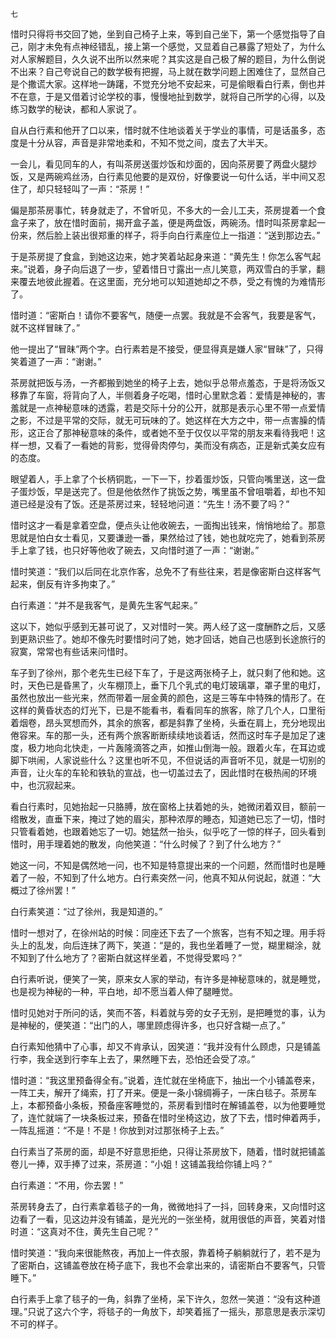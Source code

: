     七 

   惜时只得将书交回了她，坐到自己椅子上来，等到自己坐下，第一个感觉指导了自己，刚才未免有点神经错乱，接上第一个感觉，又显着自己暴露了短处了，为什么对人家解题目，久久说不出所以然来呢？其实这是自己极了解的题目，为什么倒说不出来？自己夸说自己的数学极有把握，马上就在数学问题上困难住了，显然自己是个撒谎大家。这样地一踌躇，不觉充分地不安起来，可是偷眼看白行素，倒也并不在意，于是又借着讨论学校的事，慢慢地扯到数学，就将自己所学的心得，以及练习数学的秘诀，都和人家说了。

   自从白行素和他开了口以来，惜时就不住地谈着关于学业的事情，可是话虽多，态度是十分从容，声音是非常地柔和，不知不觉之间，度去了大半天。

   一会儿，看见同车的人，有叫茶房送蛋炒饭和炒面的，因向茶房要了两盘火腿炒饭，又是两碗鸡丝汤，白行素见他要的是双份，好像要说一句什么话，半中间又忍住了，却只轻轻叫了一声：“茶房！”

   偏是那茶房事忙，转身就走了，不曾听见，不多大的一会儿工夫，茶房提着一个食盒子来了，放在惜时面前，揭开盒子盖，便是两盘饭，两碗汤。惜时叫茶房拿起一份来，然后脸上装出很郑重的样子，将手向白行素座位上一指道：“送到那边去。”

   于是茶房提了食盒，到她这边来，她才笑着站起身来道：“黄先生！你怎么客气起来。”说着，身子向后退了一步，望着惜日寸露出一点儿笑意，两双雪白的手掌，翻来覆去地彼此握着。在这里面，充分地可以知道她却之不恭，受之有愧的为难情形了。

   惜时道：“密斯白！请你不要客气，随便一点罢。我就是不会客气，我要是客气，就不这样冒昧了。”

   他一提出了“冒昧”两个字。白行素若是不接受，便显得真是嫌人家“冒昧”了，只得笑着道了一声：“谢谢。”

   茶房就把饭与汤，一齐都搬到她坐的椅子上去，她似乎总带点羞态，于是将汤饭又移靠了车窗，将背向了人，半侧着身子吃喝，惜时心里默念着：爱情是神秘的，害羞就是一点神秘意味的透露，若是交际十分的公开，就那是表示心里不带一点爱情之影，不过是平常的交际，就无可玩味的了。她这样在大方之中，带一点害臊的情形，这正合了那神秘意味的条件，或者她不至于仅仅以平常的朋友来看待我吧！这样一想，又看了一看她的背影，觉得骨肉停匀，美而没有病态，正是新式美女应有的态度。

   眼望着人，手上拿了个长柄铜匙，一下一下，抄着蛋炒饭，只管向嘴里送，这一盘子蛋炒饭，早是送完了。但是他依然作了挑饭之势，嘴里虽不曾咀嚼着，却也不知道已经是没有了饭。还是茶房过来，轻轻地问道：“先生！汤不要了吗？”

   惜时这才一看是拿着空盘，便点头让他收碗去，一面掏出钱来，悄悄地给了。那意思就是怕白女士看见，又要谦逊一番，果然给过了钱，她也就吃完了，她看到茶房手上拿了钱，也只好等他收了碗去，又向惜时道了一声：“谢谢。”

   惜时笑道：“我们以后同在北京作客，总免不了有些往来，若是像密斯白这样客气起来，倒反有许多拘束了。”

   白行素道：“并不是我客气，是黄先生客气起来。”

   这以下，她似乎感到无甚可说了，又对惜时一笑。两人经了这一度酬酢之后，又感到更熟识些了。她却不像先时要惜时问了她，她才回话，她自己也感到长途旅行的寂寞，常常也有些话来问惜时。

   车子到了徐州，那个老先生已经下车了，于是这两张椅子上，就只剩了他和她。这时，天色已是昏黑了，火车棚顶上，垂下几个乳式的电灯玻璃罩，罩子里的电灯，虽然也放出一些光来，然而带着一层金黄的颜色，这是三等车中特殊的情形了。在这样的黄昏状态的灯光下，已是不能看书，看看同车的旅客，除了几个人，口里衔着烟卷，昂头冥想而外，其余的旅客，都是斜靠了坐椅，头垂在肩上，充分地现出倦容来。车的那一头，还有两个旅客断断续续地谈着话，然而这时车子是加足了速度，极力地向北快走，一片轰隆滴答之声，如推山倒海一般。跟着火车，在耳边或脚下哄闹，人家说些什么？这里也听不见，不但说话的声音听不见，就是一切别的声音，让火车的车轮和铁轨的宣战，也一切盖过去了，因此惜时在极热闹的环境中，也沉寂起来。

   看白行素时，见她抬起一只胳膊，放在窗格上扶着她的头，她微闭着双目，额前一绺散发，直垂下来，掩过了她的眉尖，那种浓厚的睡态，知道她已忘了一切，惜时只管看着她，也跟着她忘了一切。她猛然一抬头，似乎吃了一惊的样子，回头看到惜时，用手理着她的散发，向他笑道：“什么时候了？到了什么地方？”

   她这一问，不知是偶然地一问，也不知是特意提出来的一个问题，然而惜时也是睡着了一般，不知到了什么地方。白行素突然一问，他真不知从何说起，就道：“大概过了徐州罢！”

   白行素笑道：“过了徐州，我是知道的。”

   惜时一想对了，在徐州站的时候：同座还下去了一个旅客，岂有不知之理。用手将头上的乱发，向后连抹了两下，笑道：“是的，我也坐着睡了一觉，糊里糊涂，就不知到了什么地方了？密斯白就这样坐着，不觉得受累吗？”

   白行素听说，便笑了一笑，原来女人家的举动，有许多是神秘意味的，就是睡觉，也是视为神秘的一种，平白地，却不愿当着人伸了腿睡觉。

   惜时见她对于所问的话，笑而不答，料着就与旁的女子无别，是把睡觉的事，认为是神秘的，便笑道：“出门的人，哪里顾虑得许多，也只好含糊一点了。”

   白行素知他猜中了心事，却又不肯承认，因笑道：“我并没有什么顾虑，只是铺盖行李，我全送到行李车上去了，果然睡下去，恐怕还会受了凉。”

   惜时道：“我这里预备得全有。”说着，连忙就在坐椅底下，抽出一个小铺盖卷来，一阵工夫，解开了绳索，打了开来。便是一条小锦绸褥子，一床白毯子。茶房车上，本都预备小条板，预备座客睡觉的，茶房看到惜时在解铺盖卷，以为他要睡觉了，连忙就端了一块条板过来，预备在惜时坐椅这边，放了下去，惜时伸着两手，一阵乱摇道：“不是！不是！你放到对过那张椅子上去。”

   白行素当了茶房的面，却是不好意思拒绝，只得让茶房放下，随着，惜时就把铺盖卷儿一捧，双手捧了过来，茶房道：“小姐！这铺盖我给你铺上吗？”

   白行素道：“不用，你去罢！”

   茶房转身去了，白行素拿着毯子的一角，微微地抖了一抖，回转身来，又向惜时这边看了一看，见这边并没有铺盖，是光光的一张坐椅，就用很低的声音，笑着对惜时道：“这真对不住，黄先生自己呢？”

   惜时笑道：“我向来很能熬夜，再加上一件衣服，靠着椅子躺躺就行了，若不是为了密斯白，这铺盖卷放在椅子底下，我也不会拿出来的，请密斯白不要客气，只管睡下。”

   白行素手上拿了毯子的一角，斜靠了坐椅，呆下许久，忽然一笑道：“没有这种道理。”只说了这六个字，将毯子的一角放下，却笑着摇了一摇头，那意思是表示深切不可的样子。

